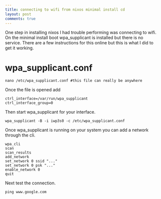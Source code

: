 ```yaml
---
title: connecting to wifi from nixos minimal install cd
layout: post
comments: true
---
```


One step in installing nixos I had trouble performing was connecting to wifi. On the minimal install boot
wpa_supplicant is installed but there is no service. There are a few instructions for this online but this is
what I did to get it working.

# wpa_supplicant.conf

```
nano /etc/wpa_supplicant.conf #this file can really be anywhere
```

Once the file is opened add

```
ctrl_interface=/var/run/wpa_supplicant
ctrl_interface_group=0
```

Then start wpa_supplicant for your interface.

```
wpa_supplicant -B -i iwp3s0 -c /etc/wpa_supplicant.conf
```

Once wpa_supplicant is running on your system you can add a network through the cli.

```
wpa_cli
scan
scan_results
add_network
set_network 0 ssid "..."
set_network 0 psk "..."
enable_network 0
quit
```

Next test the connection.

    ping www.google.com

